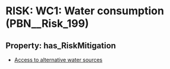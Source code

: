 # RISK: __WC1: Water consumption__ (PBN__Risk_199)

## Property: has_RiskMitigation

* [Access to alternative water sources](PBN__RiskMitigation_238)

